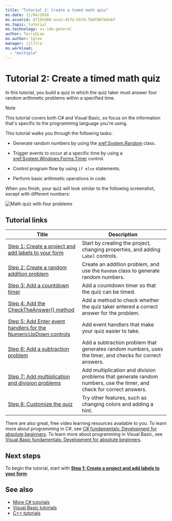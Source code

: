 ```yaml
---
title: "Tutorial 2: Create a timed math quiz"
ms.date: 11/04/2016
ms.assetid: d7165d08-ace3-457d-b57d-fb8f80760a6f
ms.topic: tutorial
ms.technology: vs-ide-general
author: TerryGLee
ms.author: tglee
manager: jillfra
ms.workload:
  - "multiple"
---
```

# Tutorial 2: Create a timed math quiz

In this tutorial, you build a quiz in which the quiz taker must answer four random arithmetic problems within a specified time.

> [!NOTE]
> This tutorial covers both C# and Visual Basic, so focus on the information that's specific to the programming language you're using.

This tutorial walks you through the following tasks:

- Generate random numbers by using the <xref:System.Random> class.

- Trigger events to occur at a specific time by using a <xref:System.Windows.Forms.Timer> control.

- Control program flow by using `if else` statements.

- Perform basic arithmetic operations in code.

When you finish, your quiz will look similar to the following screenshot, except with different numbers:

![Math quiz with four problems](../ide/media/express_finishedquiz.png)

## Tutorial links

|Title|Description|
|-----------|-----------------|
|[Step 1: Create a project and add labels to your form](../ide/step-1-create-a-project-and-add-labels-to-your-form.md)|Start by creating the project, changing properties, and adding `Label` controls.|
|[Step 2: Create a random addition problem](../ide/step-2-create-a-random-addition-problem.md)|Create an addition problem, and use the `Random` class to generate random numbers.|
|[Step 3: Add a countdown timer](../ide/step-3-add-a-countdown-timer.md)|Add a countdown timer so that the quiz can be timed.|
|[Step 4: Add the CheckTheAnswer() method](../ide/step-4-add-the-checktheanswer-parens-method.md)|Add a method to check whether the quiz taker entered a correct answer for the problem.|
|[Step 5: Add Enter event handlers for the NumericUpDown controls](../ide/step-5-add-enter-event-handlers-for-the-numericupdown-controls.md)|Add event handlers that make your quiz easier to take.|
|[Step 6: Add a subtraction problem](../ide/step-6-add-a-subtraction-problem.md)|Add a subtraction problem that generates random numbers, uses the timer, and checks for correct answers.|
|[Step 7: Add multiplication and division problems](../ide/step-7-add-multiplication-and-division-problems.md)|Add multiplication and division problems that generate random numbers, use the timer, and check for correct answers.|
|[Step 8: Customize the quiz](../ide/step-8-customize-the-quiz.md)|Try other features, such as changing colors and adding a hint.|

There are also great, free video learning resources available to you. To learn more about programming in C#, see [C# fundamentals: Development for absolute beginners](https://channel9.msdn.com/Series/C-Sharp-Fundamentals-Development-for-Absolute-Beginners). To learn more about programming in Visual Basic, see [Visual Basic fundamentals: Development for absolute beginners](https://channel9.msdn.com/Series/Visual-Basic-Development-for-Absolute-Beginners). 

## Next steps

To begin the tutorial, start with **[Step 1: Create a project and add labels to your form](../ide/step-1-create-a-project-and-add-labels-to-your-form.md)**.

## See also

* [More C# tutorials](/visualstudio/get-started/csharp/)
* [Visual Basic tutorials](/visualstudio/get-started/visual-basic/)
* [C++ tutorials](/cpp/get-started/tutorial-console-cpp)
